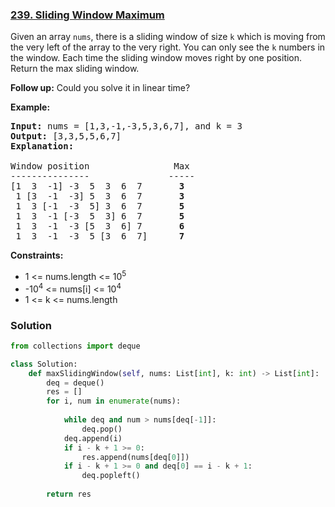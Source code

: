 ### [239. Sliding Window Maximum](https://leetcode.com/problems/sliding-window-maximum/)

Given an array `nums`, there is a sliding window of size `k` which is moving from the very left of the array to the very right.
You can only see the `k` numbers in the window. Each time the sliding window moves right by one position. Return the max sliding window.

__Follow up:__
Could you solve it in linear time?

__Example:__

<pre>
<b>Input:</b> nums = [1,3,-1,-3,5,3,6,7], and k = 3
<b>Output:</b> [3,3,5,5,6,7] 
<b>Explanation:</b> 

Window position                Max
---------------               -----
[1  3  -1] -3  5  3  6  7       <b>3</b>
 1 [3  -1  -3] 5  3  6  7       <b>3</b>
 1  3 [-1  -3  5] 3  6  7       <b>5</b>
 1  3  -1 [-3  5  3] 6  7       <b>5</b>
 1  3  -1  -3 [5  3  6] 7       <b>6</b>
 1  3  -1  -3  5 [3  6  7]      <b>7</b>
</pre>
 

__Constraints:__

* 1 <= nums.length <= 10<sup>5</sup>
* -10<sup>4</sup> <= nums[i] <= 10<sup>4</sup>
* 1 <= k <= nums.length

### Solution

```Python
from collections import deque

class Solution:
    def maxSlidingWindow(self, nums: List[int], k: int) -> List[int]:
        deq = deque()
        res = []
        for i, num in enumerate(nums):
            
            while deq and num > nums[deq[-1]]:
                deq.pop()
            deq.append(i)
            if i - k + 1 >= 0:
                res.append(nums[deq[0]])
            if i - k + 1 >= 0 and deq[0] == i - k + 1:
                deq.popleft()
            
        return res
```
